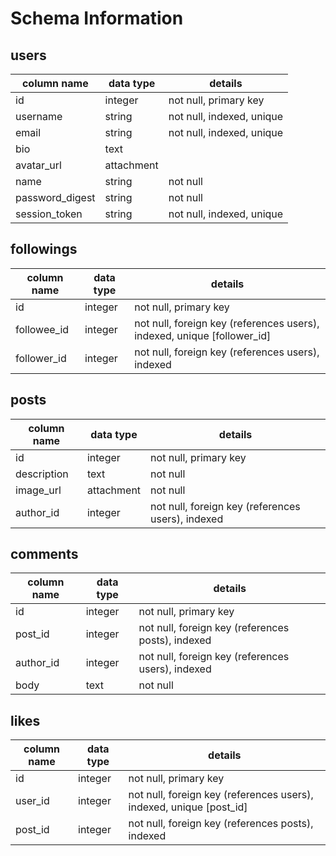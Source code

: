 # Schema Information

## users
column name     | data type | details
----------------|-----------|-----------------------
id              | integer   | not null, primary key
username        | string    | not null, indexed, unique
email           | string    | not null, indexed, unique
bio             | text      |
avatar_url      | attachment|
name            | string    | not null
password_digest | string    | not null
session_token   | string    | not null, indexed, unique

## followings

column name     | data type | details
----------------|-----------|-----------------------
id              | integer   | not null, primary key
followee_id     | integer   | not null, foreign key (references users), indexed, unique [follower_id]
follower_id     | integer   | not null, foreign key (references users), indexed

## posts
column name | data type | details
------------|-----------|-----------------------
id          | integer   | not null, primary key
description | text      | not null
image_url   | attachment| not null
author_id   | integer   | not null, foreign key (references users), indexed

## comments
column name | data type | details
------------|-----------|-----------------------
id          | integer   | not null, primary key
post_id     | integer   | not null, foreign key (references posts), indexed
author_id   | integer   | not null, foreign key (references users), indexed
body        | text      | not null

## likes
column name | data type | details
------------|-----------|-----------------------
id          | integer   | not null, primary key
user_id     | integer   | not null, foreign key (references users), indexed, unique [post_id]
post_id     | integer   | not null, foreign key (references posts), indexed
